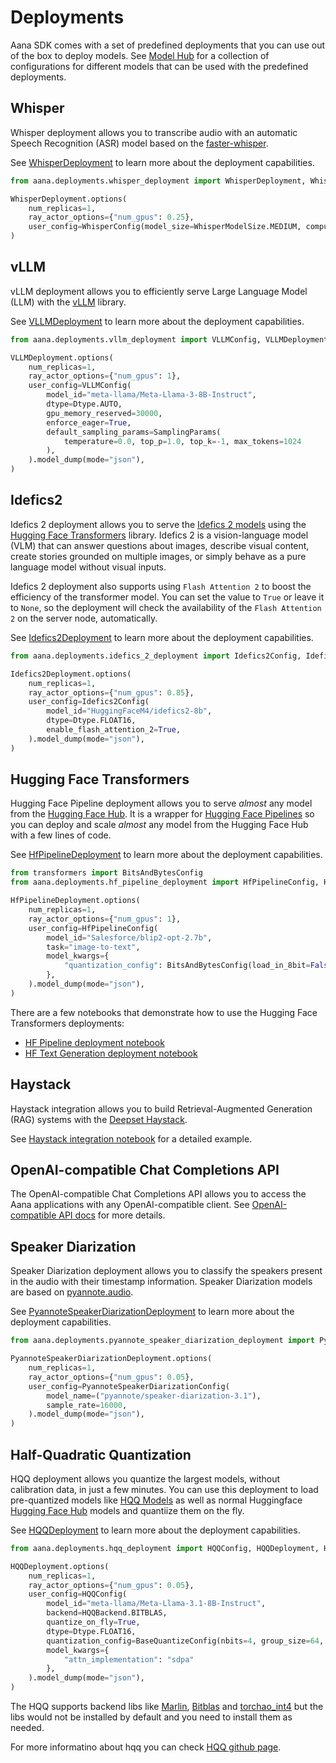 # Deployments

Aana SDK comes with a set of predefined deployments that you can use out of the box to deploy models. See [Model Hub](./model_hub/index.md) for a collection of configurations for different models that can be used with the predefined deployments.

## Whisper

Whisper deployment allows you to transcribe audio with an automatic Speech Recognition (ASR) model based on the [faster-whisper](https://github.com/SYSTRAN/faster-whisper). 

See [WhisperDeployment](./../reference/deployments.md#aana.deployments.WhisperDeployment) to learn more about the deployment capabilities.

```python
from aana.deployments.whisper_deployment import WhisperDeployment, WhisperConfig, WhisperModelSize, WhisperComputeType

WhisperDeployment.options(
    num_replicas=1,
    ray_actor_options={"num_gpus": 0.25},
    user_config=WhisperConfig(model_size=WhisperModelSize.MEDIUM, compute_type=WhisperComputeType.FLOAT16).model_dump(mode="json"),
)
```

## vLLM

vLLM deployment allows you to efficiently serve Large Language Model (LLM) with the [vLLM](https://github.com/vllm-project/vllm/) library.

See [VLLMDeployment](./../reference/deployments.md#aana.deployments.VLLMDeployment) to learn more about the deployment capabilities.

```python
from aana.deployments.vllm_deployment import VLLMConfig, VLLMDeployment

VLLMDeployment.options(
    num_replicas=1,
    ray_actor_options={"num_gpus": 1},
    user_config=VLLMConfig(
        model_id="meta-llama/Meta-Llama-3-8B-Instruct",
        dtype=Dtype.AUTO,
        gpu_memory_reserved=30000,
        enforce_eager=True,
        default_sampling_params=SamplingParams(
            temperature=0.0, top_p=1.0, top_k=-1, max_tokens=1024
        ),
    ).model_dump(mode="json"),
)
```

## Idefics2

Idefics 2 deployment allows you to serve the [Idefics 2 models](https://huggingface.co/docs/transformers/main/en/model_doc/idefics2) using the [Hugging Face Transformers](https://huggingface.co/transformers/) library. Idefics 2 is a vision-language model (VLM) that can answer questions about images, describe visual content, create stories grounded on multiple images, or simply behave as a pure language model without visual inputs.

Idefics 2 deployment also supports using `Flash Attention 2` to boost the efficiency of the transformer model. You can set the value to `True` or leave it to `None`, so the deployment will check the availability of the `Flash Attention 2` on the server node, automatically.

See [Idefics2Deployment](./../reference/deployments.md#aana.deployments.Idefics2Deployment) to learn more about the deployment capabilities.

```python
from aana.deployments.idefics_2_deployment import Idefics2Config, Idefics2Deployment

Idefics2Deployment.options(
    num_replicas=1,
    ray_actor_options={"num_gpus": 0.85},
    user_config=Idefics2Config(
        model_id="HuggingFaceM4/idefics2-8b",
        dtype=Dtype.FLOAT16,
        enable_flash_attention_2=True,
    ).model_dump(mode="json"),
)
```

## Hugging Face Transformers

Hugging Face Pipeline deployment allows you to serve *almost* any model from the [Hugging Face Hub](https://huggingface.co/models). It is a wrapper for [Hugging Face Pipelines](https://huggingface.co/transformers/main_classes/pipelines.html) so you can deploy and scale *almost* any model from the Hugging Face Hub with a few lines of code.

See [HfPipelineDeployment](./../reference/deployments.md#aana.deployments.HfPipelineDeployment) to learn more about the deployment capabilities.

```python
from transformers import BitsAndBytesConfig
from aana.deployments.hf_pipeline_deployment import HfPipelineConfig, HfPipelineDeployment

HfPipelineDeployment.options(
    num_replicas=1,
    ray_actor_options={"num_gpus": 1},
    user_config=HfPipelineConfig(
        model_id="Salesforce/blip2-opt-2.7b",
        task="image-to-text",
        model_kwargs={
            "quantization_config": BitsAndBytesConfig(load_in_8bit=False, load_in_4bit=True),
        },
    ).model_dump(mode="json"),
)
```

There are a few notebooks that demonstrate how to use the Hugging Face Transformers deployments:

- [HF Pipeline deployment notebook](https://github.com/mobiusml/aana_sdk/tree/main/notebooks/hf_pipeline_deployment.ipynb)
- [HF Text Generation deployment notebook](https://github.com/mobiusml/aana_sdk/tree/main/notebooks/hf_text_gen_deployment.ipynb)

## Haystack

Haystack integration allows you to build Retrieval-Augmented Generation (RAG) systems with the [Deepset Haystack](https://github.com/deepset-ai/haystack). 

See [Haystack integration notebook](https://github.com/mobiusml/aana_sdk/tree/main/notebooks/haystack_integration.ipynb) for a detailed example.

## OpenAI-compatible Chat Completions API

The OpenAI-compatible Chat Completions API allows you to access the Aana applications with any OpenAI-compatible client. See [OpenAI-compatible API docs](openai_api.md) for more details.

## Speaker Diarization

Speaker Diarization deployment allows you to classify the speakers present in the audio with their timestamp information. Speaker Diarization models are based on [pyannote.audio](https://github.com/pyannote/pyannote-audio). 

See [PyannoteSpeakerDiarizationDeployment](./../reference/deployments.md#aana.deployments.PyannoteSpeakerDiarizationDeployment) to learn more about the deployment capabilities.

```python
from aana.deployments.pyannote_speaker_diarization_deployment import PyannoteSpeakerDiarizationDeployment, PyannoteSpeakerDiarizationConfig

PyannoteSpeakerDiarizationDeployment.options(
    num_replicas=1,
    ray_actor_options={"num_gpus": 0.05},
    user_config=PyannoteSpeakerDiarizationConfig(
        model_name=("pyannote/speaker-diarization-3.1"),
        sample_rate=16000,
    ).model_dump(mode="json"),
)
```

## Half-Quadratic Quantization

HQQ deployment allows you quantize the largest models, without calibration data, in just a few minutes.
You can use this deployment to load pre-quantized models like [HQQ Models](https://huggingface.co/mobiuslabsgmbh) as well as normal Huggingface [Hugging Face Hub](https://huggingface.co/models) models and quantiize them on the fly. 

See [HQQDeployment](./../reference/deployments.md#aana.deployments.HQQDeployment) to learn more about the deployment capabilities.

```python
from aana.deployments.hqq_deployment import HQQConfig, HQQDeployment, HQQBackend, BaseQuantizeConfig, Dtype

HQQDeployment.options(
    num_replicas=1,
    ray_actor_options={"num_gpus": 0.05},
    user_config=HQQConfig(
        model_id="meta-llama/Meta-Llama-3.1-8B-Instruct",
        backend=HQQBackend.BITBLAS,
        quantize_on_fly=True,
        dtype=Dtype.FLOAT16,
        quantization_config=BaseQuantizeConfig(nbits=4, group_size=64, axis=1),
        model_kwargs={
            "attn_implementation": "sdpa"
        },
    ).model_dump(mode="json"),
)

```

The HQQ supports backend libs like [Marlin](https://github.com/MarlinFirmware/Marlin), [Bitblas](https://github.com/microsoft/BitBLAS/tree/main) and [torchao_int4](https://pytorch.org/) but the libs would not be installed by default and you need to install them as needed.

For more informatino about hqq you can check [HQQ github page](https://github.com/mobiusml/hqq/tree/master).
